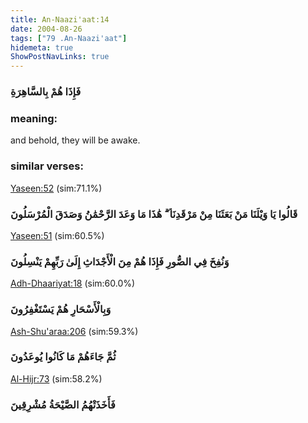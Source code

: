 ```yaml
---
title: An-Naazi'aat:14
date: 2004-08-26
tags: ["79 .An-Naazi'aat"]
hidemeta: true 
ShowPostNavLinks: true 
---
```

### فَإِذَا هُمْ بِالسَّاهِرَةِ
### meaning: 
and behold, they will be awake.
### similar verses: 

[Yaseen:52](/36/52) (sim:71.1%)

### قَالُوا يَا وَيْلَنَا مَنْ بَعَثَنَا مِنْ مَرْقَدِنَا ۜ ۗ هَٰذَا مَا وَعَدَ الرَّحْمَٰنُ وَصَدَقَ الْمُرْسَلُونَ

[Yaseen:51](/36/51) (sim:60.5%)

### وَنُفِخَ فِي الصُّورِ فَإِذَا هُمْ مِنَ الْأَجْدَاثِ إِلَىٰ رَبِّهِمْ يَنْسِلُونَ

[Adh-Dhaariyat:18](/51/18) (sim:60.0%)

### وَبِالْأَسْحَارِ هُمْ يَسْتَغْفِرُونَ

[Ash-Shu'araa:206](/26/206) (sim:59.3%)

### ثُمَّ جَاءَهُمْ مَا كَانُوا يُوعَدُونَ

[Al-Hijr:73](/15/73) (sim:58.2%)

### فَأَخَذَتْهُمُ الصَّيْحَةُ مُشْرِقِينَ
